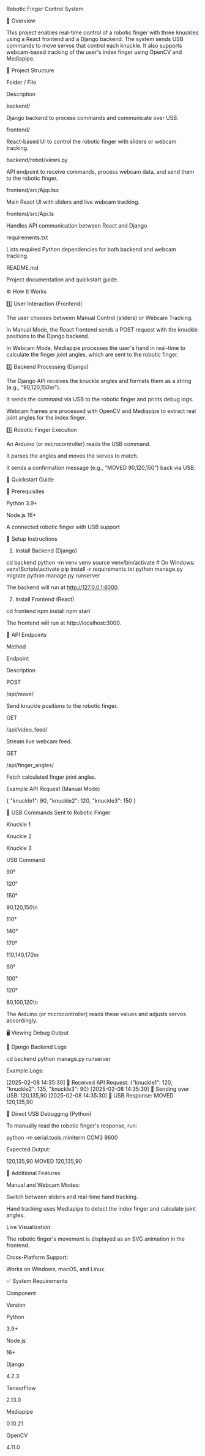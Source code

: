 Robotic Finger Control System

📌 Overview

This project enables real-time control of a robotic finger with three knuckles using a React frontend and a Django backend. The system sends USB commands to move servos that control each knuckle. It also supports webcam-based tracking of the user's index finger using OpenCV and Mediapipe.

📂 Project Structure

Folder / File

Description

backend/

Django backend to process commands and communicate over USB.

frontend/

React-based UI to control the robotic finger with sliders or webcam tracking.

backend/robot/views.py

API endpoint to receive commands, process webcam data, and send them to the robotic finger.

frontend/src/App.tsx

Main React UI with sliders and live webcam tracking.

frontend/src/Api.ts

Handles API communication between React and Django.

requirements.txt

Lists required Python dependencies for both backend and webcam tracking.

README.md

Project documentation and quickstart guide.

⚙️ How It Works

1️⃣ User Interaction (Frontend)

The user chooses between Manual Control (sliders) or Webcam Tracking.

In Manual Mode, the React frontend sends a POST request with the knuckle positions to the Django backend.

In Webcam Mode, Mediapipe processes the user's hand in real-time to calculate the finger joint angles, which are sent to the robotic finger.

2️⃣ Backend Processing (Django)

The Django API receives the knuckle angles and formats them as a string (e.g., "90,120,150\n").

It sends the command via USB to the robotic finger and prints debug logs.

Webcam frames are processed with OpenCV and Mediapipe to extract real joint angles for the index finger.

3️⃣ Robotic Finger Execution

An Arduino (or microcontroller) reads the USB command.

It parses the angles and moves the servos to match.

It sends a confirmation message (e.g., "MOVED 90,120,150") back via USB.

🚀 Quickstart Guide

🔹 Prerequisites

Python 3.9+

Node.js 16+

A connected robotic finger with USB support

🔹 Setup Instructions

1. Install Backend (Django)

cd backend
python -m venv venv
source venv/bin/activate # On Windows: venv\Scripts\activate
pip install -r requirements.txt
python manage.py migrate
python manage.py runserver

The backend will run at http://127.0.0.1:8000.

2. Install Frontend (React)

cd frontend
npm install
npm start

The frontend will run at http://localhost:3000.

📡 API Endpoints

Method

Endpoint

Description

POST

/api/move/

Send knuckle positions to the robotic finger.

GET

/api/video_feed/

Stream live webcam feed.

GET

/api/finger_angles/

Fetch calculated finger joint angles.

Example API Request (Manual Mode)

{
"knuckle1": 90,
"knuckle2": 120,
"knuckle3": 150
}

🔌 USB Commands Sent to Robotic Finger

Knuckle 1

Knuckle 2

Knuckle 3

USB Command

90°

120°

150°

90,120,150\n

110°

140°

170°

110,140,170\n

80°

100°

120°

80,100,120\n

The Arduino (or microcontroller) reads these values and adjusts servos accordingly.

🖥️ Viewing Debug Output

🔹 Django Backend Logs

cd backend
python manage.py runserver

Example Logs:

[2025-02-08 14:35:30] 📨 Received API Request: {"knuckle1": 120, "knuckle2": 135, "knuckle3": 90}
[2025-02-08 14:35:30] 🚀 Sending over USB: 120,135,90
[2025-02-08 14:35:30] 🔄 USB Response: MOVED 120,135,90

🔹 Direct USB Debugging (Python)

To manually read the robotic finger's response, run:

python -m serial.tools.miniterm COM3 9600

Expected Output:

120,135,90
MOVED 120,135,90

🌟 Additional Features

Manual and Webcam Modes:

Switch between sliders and real-time hand tracking.

Hand tracking uses Mediapipe to detect the index finger and calculate joint angles.

Live Visualization:

The robotic finger's movement is displayed as an SVG animation in the frontend.

Cross-Platform Support:

Works on Windows, macOS, and Linux.

✅ System Requirements

Component

Version

Python

3.9+

Node.js

16+

Django

4.2.3

TensorFlow

2.13.0

Mediapipe

0.10.21

OpenCV

4.11.0
